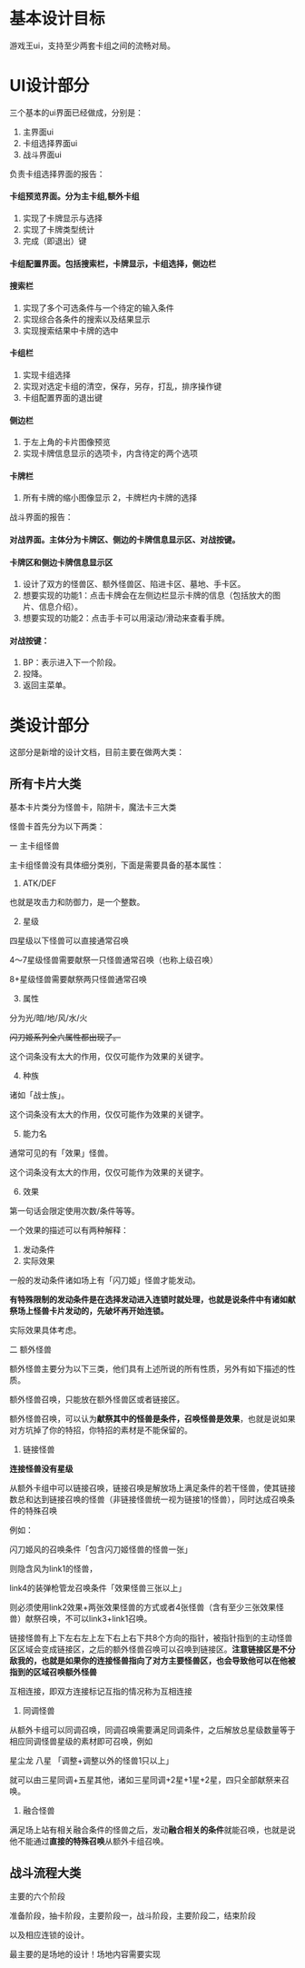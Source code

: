 # 基本设计目标

游戏王ui，支持至少两套卡组之间的流畅对局。

# UI设计部分

三个基本的ui界面已经做成，分别是：

1. 主界面ui
2. 卡组选择界面ui
3. 战斗界面ui

负责卡组选择界面的报告：

#### 卡组预览界面。分为主卡组,额外卡组

1. 实现了卡牌显示与选择
2. 实现了卡牌类型统计
3. 完成（即退出）键

#### 卡组配置界面。包括搜索栏，卡牌显示，卡组选择，侧边栏

#### 搜索栏

1. 实现了多个可选条件与一个待定的输入条件
2. 实现综合各条件的搜索以及结果显示
3. 实现搜索结果中卡牌的选中

#### 卡组栏

1. 实现卡组选择
2. 实现对选定卡组的清空，保存，另存，打乱，排序操作键
3. 卡组配置界面的退出键

#### 侧边栏 

1. 于左上角的卡片图像预览
2. 实现卡牌信息显示的选项卡，内含待定的两个选项

#### 卡牌栏

1. 所有卡牌的缩小图像显示
2，卡牌栏内卡牌的选择 

战斗界面的报告：

#### 对战界面。主体分为卡牌区、侧边的卡牌信息显示区、对战按键。

#### 卡牌区和侧边卡牌信息显示区

1. 设计了双方的怪兽区、额外怪兽区、陷进卡区、墓地、手卡区。
2. 想要实现的功能1：点击卡牌会在左侧边栏显示卡牌的信息（包括放大的图片、信息介绍）。
3. 想要实现的功能2：点击手卡可以用滚动/滑动来查看手牌。

#### 对战按键：

1. BP：表示进入下一个阶段。
2. 投降。
3. 返回主菜单。

# 类设计部分

这部分是新增的设计文档，目前主要在做两大类：

## 所有卡片大类

基本卡片类分为怪兽卡，陷阱卡，魔法卡三大类

怪兽卡首先分为以下两类：

一 主卡组怪兽

主卡组怪兽没有具体细分类别，下面是需要具备的基本属性：

1. ATK/DEF

也就是攻击力和防御力，是一个整数。

2. 星级

四星级以下怪兽可以直接通常召唤

4～7星级怪兽需要献祭一只怪兽通常召唤（也称上级召唤）

8+星级怪兽需要献祭两只怪兽通常召唤

3. 属性

分为光/暗/地/风/水/火

~~闪刀姬系列全六属性都出现了。~~

这个词条没有太大的作用，仅仅可能作为效果的关键字。

4. 种族

诸如「战士族」。

这个词条没有太大的作用，仅仅可能作为效果的关键字。

5. 能力名

通常可见的有「效果」怪兽。

这个词条没有太大的作用，仅仅可能作为效果的关键字。

6. 效果

第一句话会限定使用次数/条件等等。

一个效果的描述可以有两种解释：

1. 发动条件
2. 实际效果

一般的发动条件诸如场上有「闪刀姬」怪兽才能发动。

**有特殊限制的发动条件是在选择发动进入连锁时就处理，也就是说条件中有诸如献祭场上怪兽卡片发动的，先破坏再开始连锁。**

实际效果具体考虑。

二 额外怪兽

额外怪兽主要分为以下三类，他们具有上述所说的所有性质，另外有如下描述的性质。

额外怪兽召唤，只能放在额外怪兽区或者链接区。

额外怪兽召唤，可以认为**献祭其中的怪兽是条件，召唤怪兽是效果**，也就是说如果对方坑掉了你的特招，你特招的素材是不能保留的。

1. 链接怪兽

**连接怪兽没有星级**

从额外卡组中可以链接召唤，链接召唤是解放场上满足条件的若干怪兽，使其链接数总和达到链接召唤的怪兽（非链接怪兽统一视为链接1的怪兽），同时达成召唤条件的特殊召唤

例如：

闪刀姬风的召唤条件「包含闪刀姬怪兽的怪兽一张」

则隐含风为link1的怪兽，

link4的装弹枪管龙召唤条件「效果怪兽三张以上」

则必须使用link2效果+两张效果怪兽的方式或者4张怪兽（含有至少三张效果怪兽）献祭召唤，不可以link3+link1召唤。

链接怪兽有上下左右左上左下右上右下共8个方向的指针，被指针指到的主动怪兽区区域会变成链接区，之后的额外怪兽召唤可以召唤到链接区。**注意链接区是不分敌我的，也就是如果你的连接怪兽指向了对方主要怪兽区，也会导致他可以在他被指到的区域召唤额外怪兽**

互相连接，即双方连接标记互指的情况称为互相连接

1. 同调怪兽

从额外卡组可以同调召唤，同调召唤需要满足同调条件，之后解放总星级数量等于相应同调怪兽星级的素材即可召唤，例如

星尘龙 八星 「调整+调整以外的怪兽1只以上」

就可以由三星同调+五星其他，诸如三星同调+2星+1星+2星，四只全部献祭来召唤。

1. 融合怪兽

满足场上站有相关融合条件的怪兽之后，发动**融合相关的条件**就能召唤，也就是说他不能通过**直接的特殊召唤**从额外卡组召唤。

## 战斗流程大类

主要的六个阶段

准备阶段，抽卡阶段，主要阶段一，战斗阶段，主要阶段二，结束阶段

以及相应连锁的设计。

最主要的是场地的设计！场地内容需要实现